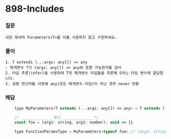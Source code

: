 # 898-Includes

### 질문
	내장 제네릭 Parameters<T>를 이를 사용하지 않고 구현하세요.

### 풀이
	1. T extends (...args: any[]) => any
	: 매개변수 T가 (args: any[]) => any와 호환 가능한지를 검사
	2. 타입 추론(infer)을 사용하여 T의 매개변수 타입들을 추론해 S라는 타입 변수에 할당합니다.
	3. 삼항 연산자를 사용해 any(모든 매개변수 타입)이 아닌 경우 never 반환

### 해답
```javascript
	type MyParameters<T extends (...args: any[]) => any> = T extends (...any: infer S) => any ? S : never

	/* _____________ 예시 _____________ */
	const foo = (arg1: string, arg2: number): void => {}

	type FunctionParamsType = MyParameters<typeof foo> // [arg1: string, arg2: number]

```